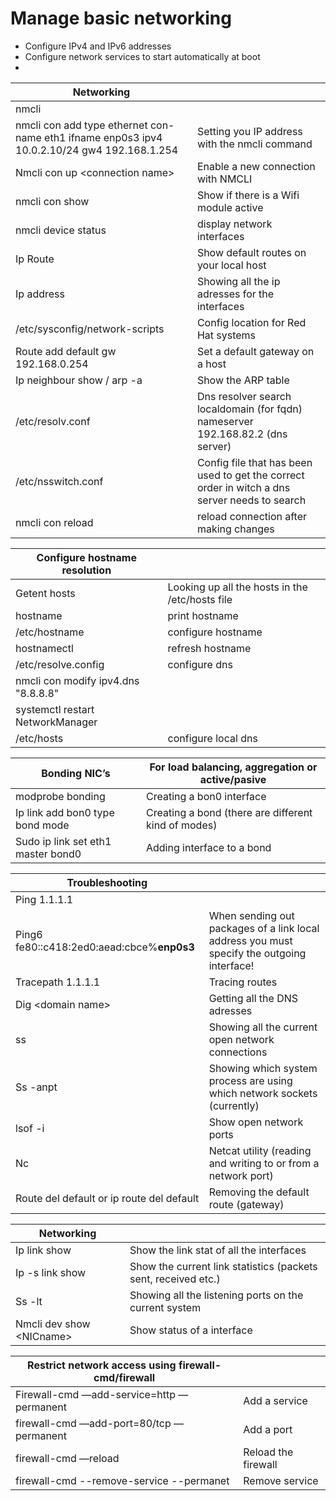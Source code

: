 

# Manage basic networking

 - Configure IPv4 and IPv6 addresses
-  Configure network services to start automatically at boot
-  

| **Networking**                                               |                                                         |
|--------------------------------------------------------------|---------------------------------------------------------|
| nmcli                                                        |                                                         |
| nmcli con add type ethernet con-name eth1 ifname enp0s3 ipv4 10.0.2.10/24 gw4 192.168.1.254 | Setting you IP address with the nmcli command                |
| Nmcli con up \<connection name>                              | Enable a new connection with NMCLI                      |
| nmcli con show                                               | Show if there is a Wifi module active                   |
| nmcli device status                                          | display network interfaces                              |
| Ip Route                                                     | Show default routes on your local host                  |
| Ip address                                                   | Showing all the ip adresses for the interfaces          |
| /etc/sysconfig/network-scripts                               | Config location for Red Hat systems                     |
| Route add default gw 192.168.0.254                           | Set a default gateway on a host                         |
| Ip neighbour show / arp -a                                   | Show the ARP table                                      |
| /etc/resolv.conf                   | Dns resolver   search localdomain (for fqdn) nameserver 192.168.82.2 (dns server) |
| /etc/nsswitch.conf     | Config file that has been used to get the correct order in witch a dns server needs to search |
|nmcli con reload | reload connection after making changes |

| **Configure hostname resolution** |             |
| -------- | ----------- |
| Getent hosts       | Looking up all the hosts in the /etc/hosts file      |
| hostname           |    print hostname             |
| /etc/hostname      |   configure hostname          |
| hostnamectl         |     refresh hostname         |
| /etc/resolve.config      |    configure dns        |
| nmcli con modify <wifi name> ipv4.dns "8.8.8.8" |  |
|systemctl restart NetworkManager|                   |
| /etc/hosts       |   configure local dns      |


| **Bonding NIC’s**                         | For load balancing, aggregation or active/pasive    |
| ----------------------------------------- | --------------------------------------------------- |
| modprobe bonding                          | Creating a bon0 interface                           |
| Ip link add bon0 type bond mode <mode nr> | Creating a bond (there are different kind of modes) |
| Sudo ip link set eth1 master bond0        | Adding interface to a bond                          |



| **Troubleshooting**                          |                                                              |
| -------------------------------------------- | ------------------------------------------------------------ |
| Ping 1.1.1.1                                 |                                                              |
| Ping6 fe80::c418:2ed0:aead:cbce%**enp0s3**   | When sending out packages of a link local address you must specify the outgoing interface! |
| Tracepath 1.1.1.1                            | Tracing routes                                               |
| Dig \<domain name>                           | Getting all the DNS adresses                                 |
| ss                                      | Showing all the current open network connections             |
| Ss -anpt                                    | Showing which system process are using which network sockets (currently) |
| lsof -i                                      | Show open network ports                                      | 
| Nc                                           | Netcat utility (reading and writing to or from a network port) |
| Route del default or ip route del default    | Removing the default route (gateway)                         |

| **Networking**             |                                                              |
| -------------------------- | ------------------------------------------------------------ |
| Ip link show               | Show the link stat of all the interfaces                     |
| Ip -s link show            | Show the current link statistics (packets sent, received etc.) |
| Ss -lt                     | Showing all the listening ports on the current system        |
| Nmcli dev show \<NICname\> | Show status of a interface                                   |

 | **Restrict network access using firewall-cmd/firewall**             |                    |
| -------------------------- | ------------------------------------------------------------ |
| Firewall-cmd —add-service=http —permanent | Add a service                                           |
| firewall-cmd —add-port=80/tcp —permanent  | Add a port                                              |
| firewall-cmd —reload                      | Reload the firewall                                     |
| firewall-cmd --remove-service --permanet  | Remove service                                          |
